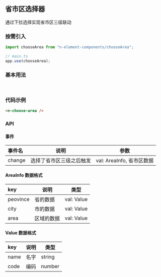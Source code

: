 ## 省市区选择器

通过下拉选择实现省市区三级联动

### 按需引入

```js
import chooseArea from "n-element-components/chooseArea";

// main.ts
app.use(chooseArea);
```

### 基本用法

<br />
<div>
    <n-choose-area />
</div>

### 代码示例

```html
<n-choose-area />
```

### API

#### 事件

| 事件名 | 说明                     | 参数                      |
| :----- | ------------------------ | ------------------------- |
| change | 选择了省市区三级之后触发 | val: AreaInfo, 省市区数据 |

#### AreaInfo 数据格式

| key      | 说明       | 类型       |
| :------- | ---------- | ---------- |
| peovince | 省的数据   | val: Value |
| city     | 市的数据   | val: Value |
| area     | 区域的数据 | val: Value |

#### Value 数据格式

| key  | 说明 | 类型   |
| :--- | ---- | ------ |
| name | 名字 | string |
| code | 编码 | number |
